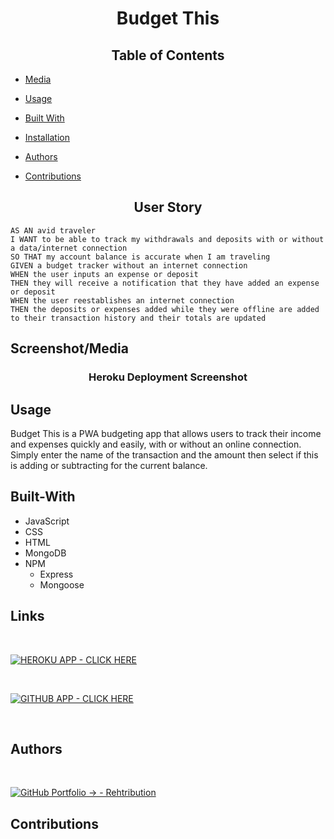 <h1 align="center">Budget This</h1>

<h2 align="center">Table of Contents</h2>

- [Media](#screenshot/media)

- [Usage](#usage)

- [Built With](#built-with)

- [Installation](#links)

- [Authors](#authors)

- [Contributions](#contributions)

<h2 align="center">User Story</h2>

```
AS AN avid traveler
I WANT to be able to track my withdrawals and deposits with or without a data/internet connection
SO THAT my account balance is accurate when I am traveling 
GIVEN a budget tracker without an internet connection
WHEN the user inputs an expense or deposit
THEN they will receive a notification that they have added an expense or deposit
WHEN the user reestablishes an internet connection
THEN the deposits or expenses added while they were offline are added to their transaction history and their totals are updated
```

## Screenshot/Media

<h3 align="center">Heroku Deployment Screenshot</h3>




## Usage
Budget This is a PWA budgeting app that allows users to track their income and expenses quickly and easily, with or without an online connection.
Simply enter the name of the transaction and the amount then select if this is adding or subtracting for the current balance.


## Built-With

- JavaScript
- CSS
- HTML
- MongoDB
- NPM
  - Express
  - Mongoose


## Links
</br>

[![HEROKU APP - CLICK HERE](https://img.shields.io/badge/HEROKU_APP-CLICK_HERE-darkgreen?style=for-the-badge&logo=heroku)](https://budget--this.herokuapp.com/)

</br>

[![GITHUB APP - CLICK HERE](https://img.shields.io/badge/GITHUB_APP-CLICK_HERE-black?style=for-the-badge&logo=github)](https://rehtribution.github.io/19-budget-this/)

</br>

## Authors
</br>

[![GitHub Portfolio -> - Rehtribution](https://img.shields.io/badge/GitHub_Portfolio_-->-Rehtribution-darkred?style=for-the-badge)](https://github.com/Rehtribution)


## Contributions

